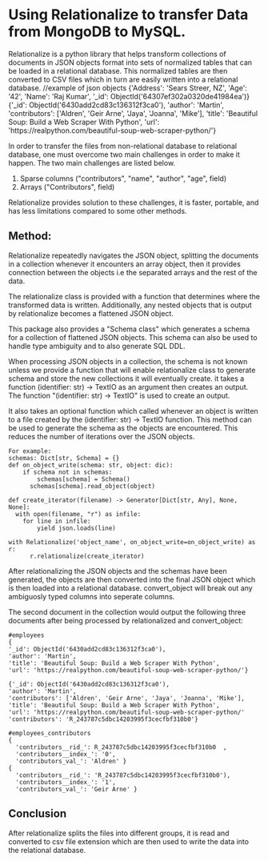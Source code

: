<h1>Using Relationalize to transfer Data from MongoDB to MySQL.</h1>
Relationalize is a python library that helps transform collections of documents in JSON objects format into sets of normalized tables that can be loaded in a relational database. This normalized tables are then converted to CSV files which in turn are easily written into a relational database. 
      //example of json objects
      {'Address': 'Sears Streer, NZ',
      'Age': '42',
      'Name': 'Raj Kumar',
      '_id': ObjectId('64307ef302a0320de41984ea')}
      {'_id': ObjectId('6430add2cd83c136312f3ca0'),
      'author': 'Martin',
      'contributors': ['Aldren', 'Geir Arne', 'Jaya', 'Joanna', 'Mike'],
      'title': 'Beautiful Soup: Build a Web Scraper With Python',
      'url': 'https://realpython.com/beautiful-soup-web-scraper-python/'}

In order to transfer the files from non-relational database to relational database, one must overcome two main challenges in order to make it happen. The two main challenges are listed below.
<ol type = 1>
  <li>Sparse columns ("contributors", "name", "author", "age", field)</li>
  <li>Arrays ("Contributors", field)</li>
</ol>

Relationalize provides solution to these challenges, it is faster, portable, and has less limitations compared to some other methods.

<h2>Method:</h2>
Relationalize repeatedly navigates the JSON object, splitting the documents in a collection whenever it encounters an array object, then it provides connection between the objects i.e the separated arrays and the rest of the data.

The relationalize class is provided with a function that determines where the transformed data is written. Additionally, any nested objects that is output by relationalize becomes a flattened JSON object.

This package also provides a "Schema class" which generates a schema for a collection of flattened JSON objects. This schema can also be used to handle type ambiguity and to also generate SQL DDL.

When processing JSON objects in a collection, the schema is not known unless we provide a function that will enable relationalize class to generate schema and store the new collections it will eventually create. it takes a function (identifier: str) -> TextIO as an argument then creates an output. The function "(identifier: str) -> TextIO" is used to create an output.

It also takes an optional function which called whenever an object is written to a file created by the (identifier: str) -> TextIO function. This method can be used to generate the schema as the objects are encountered. This reduces the number of iterations over the JSON objects.

  
    For example:
    schemas: Dict[str, Schema] = {}
    def on_object_write(schema: str, object: dic):
	    if schema not in schemas:
		    schemas[schema] = Schema()
	      schemas[schema].read_object(object)
    
    def create_iterator(filename) -> Generator[Dict[str, Any], None, None]:
      with open(filename, "r") as infile:
        for line in infile:
            yield json.loads(line)

    with Relationalize('object_name', on_object_write=on_object_write) as r:
          r.relationalize(create_iterator)

After relationalizing the JSON objects and the schemas have been generated, the objects are then converted into the final JSON object which is then loaded into a relational database. convert_object will break out any ambiguosly typed columns into seperate columns. 

The second document in the collection would output the following three documents after being processed by relationalized and convert_object:

    #employees
    {
    '_id': ObjectId('6430add2cd83c136312f3ca0'),
    'author': 'Martin',
    'title': 'Beautiful Soup: Build a Web Scraper With Python',
    'url': 'https://realpython.com/beautiful-soup-web-scraper-python/'}

    {'_id': ObjectId('6430add2cd83c136312f3ca0'),
    'author': 'Martin',
    'contributors': ['Aldren', 'Geir Arne', 'Jaya', 'Joanna', 'Mike'],
    'title': 'Beautiful Soup: Build a Web Scraper With Python',
    'url': 'https://realpython.com/beautiful-soup-web-scraper-python/'
    'contributors': 'R_243787c5dbc14203995f3cecfbf310b0'}

    #employees_contributors
    {
      'contributors__rid_': R_243787c5dbc14203995f3cecfbf310b0	,
      'contributors__index_': '0',
      'contributors_val_': 'Aldren' }
    {
      'contributors__rid_': 'R_243787c5dbc14203995f3cecfbf310b0'),
      'contributors__index_': '1',
      'contributors_val_': 'Geir Arne' }
<h2>Conclusion</h2>
After relationalize splits the files into different groups, it is read and converted to csv file extension which are then used to write the data into the relational database.
